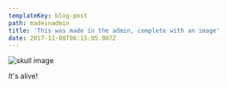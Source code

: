 ```yaml
---
templateKey: blog-post
path: madeinadmin
title: 'This was made in the admin, complete with an image'
date: 2017-11-08T06:15:05.907Z
---
```

![skull image](/img/tumblr_npa7ksI5vy1ssby0io1_540.gif)

It's alive!
